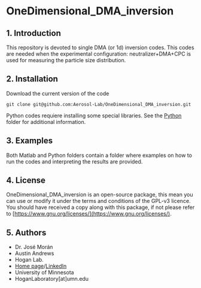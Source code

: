 # OneDimensional_DMA_inversion

## 1. Introduction

This repository is devoted to single DMA (or 1d) inversion codes. This codes are needed when the experimental configuration: neutralizer+DMA+CPC is used for measuring the particle size distribution.

## 2. Installation

Download the current version of the code

    git clone git@github.com:Aerosol-Lab/OneDimensional_DMA_inversion.git
    
Python codes requiere installing some special libraries. See the [Python](https://github.com/Aerosol-Lab/OneDimensional_DMA_inversion/tree/main/Python) folder for additional information.

## 3. Examples

Both Matlab and Python folders contain a folder where examples on how to run the codes and interpreting the results are provided.

## 4. License

OneDimensional_DMA_inversion is an open-source package, this mean you can use or modify it under the terms and conditions of the GPL-v3 licence. You should have received a copy along with this package, if not please refer to [https://www.gnu.org/licenses/](https://www.gnu.org/licenses/).

## 5. Authors

* Dr. José Morán
* Austin Andrews
* Hogan Lab.
* [Home page](https://hoganlab.umn.edu/)/[LinkedIn](https://www.linkedin.com/in/hogan-lab-994a3a246/)
* University of Minnesota
* HoganLaboratory[at]umn.edu
